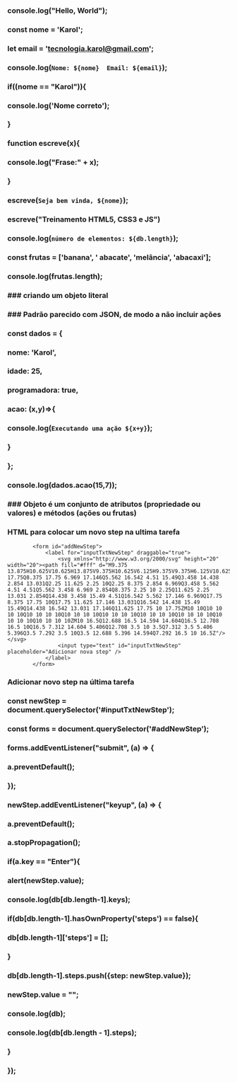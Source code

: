 ### console.log("Hello, World");

### const nome = 'Karol';
### let email = 'tecnologia.karol@gmail.com';
### console.log(`Nome: ${nome}  Email: ${email}`);

### if((nome == "Karol")){
###     console.log('Nome correto');
### }

### function escreve(x){
###     console.log("Frase:" + x);
### }

### escreve(`Seja bem vinda, ${nome}`);
### escreve("Treinamento HTML5, CSS3 e JS")

### console.log(`número de elementos: ${db.length}`);

### const frutas = ['banana', ' abacate', 'melância', 'abacaxi'];

### console.log(frutas.length);

### ### criando um objeto literal
### ### Padrão parecido com JSON, de modo a não incluir ações
### const dados = {
###     nome: 'Karol',
###     idade: 25,
###     programadora: true,
###     acao: (x,y)=>{
###         console.log(`Executando uma ação ${x+y}`);
###     }
### };
### console.log(dados.acao(15,7));

### ### Objeto é um conjunto de atributos (propriedade ou valores) e métodos (ações ou frutas)

### HTML para colocar um novo step na ultima tarefa

            <form id="addNewStep">
                <label for="inputTxtNewStep" draggable="true">
                    <svg xmlns="http://www.w3.org/2000/svg" height="20" width="20"><path fill="#fff" d="M9.375 13.875H10.625V10.625H13.875V9.375H10.625V6.125H9.375V9.375H6.125V10.625H9.375ZM10 17.75Q8.375 17.75 6.969 17.146Q5.562 16.542 4.51 15.49Q3.458 14.438 2.854 13.031Q2.25 11.625 2.25 10Q2.25 8.375 2.854 6.969Q3.458 5.562 4.51 4.51Q5.562 3.458 6.969 2.854Q8.375 2.25 10 2.25Q11.625 2.25 13.031 2.854Q14.438 3.458 15.49 4.51Q16.542 5.562 17.146 6.969Q17.75 8.375 17.75 10Q17.75 11.625 17.146 13.031Q16.542 14.438 15.49 15.49Q14.438 16.542 13.031 17.146Q11.625 17.75 10 17.75ZM10 10Q10 10 10 10Q10 10 10 10Q10 10 10 10Q10 10 10 10Q10 10 10 10Q10 10 10 10Q10 10 10 10Q10 10 10 10ZM10 16.5Q12.688 16.5 14.594 14.604Q16.5 12.708 16.5 10Q16.5 7.312 14.604 5.406Q12.708 3.5 10 3.5Q7.312 3.5 5.406 5.396Q3.5 7.292 3.5 10Q3.5 12.688 5.396 14.594Q7.292 16.5 10 16.5Z"/></svg>
                    <input type="text" id="inputTxtNewStep" placeholder="Adicionar nova step" />
                </label>
            </form>

### Adicionar novo step na última tarefa 

### const newStep = document.querySelector('#inputTxtNewStep');
### const forms = document.querySelector('#addNewStep');
### forms.addEventListener("submit", (a) => {
###     a.preventDefault();
### });
### newStep.addEventListener("keyup", (a) => {
###     a.preventDefault();
###     a.stopPropagation();
###     if(a.key == "Enter"){
###         alert(newStep.value);
###         console.log(db[db.length-1].keys);
###         if(db[db.length-1].hasOwnProperty('steps') == false){
###             db[db.length-1]['steps'] = [];
###         }        
###         db[db.length-1].steps.push({step: newStep.value});
###         newStep.value = "";
###         console.log(db);
###         console.log(db[db.length - 1].steps);
###     }    
### });